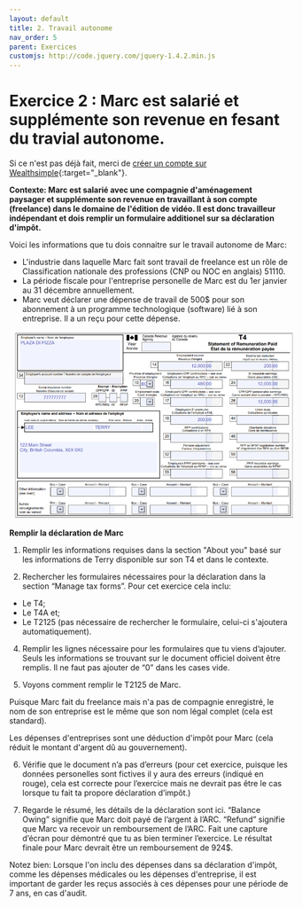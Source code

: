 ```yaml
---
layout: default
title: 2. Travail autonome
nav_order: 5
parent: Exercices
customjs: http://code.jquery.com/jquery-1.4.2.min.js
---
```

# Exercice 2 : Marc est salarié et supplémente son revenue en fesant du travial autonome. 

Si ce n'est pas déjà fait, merci de [créer un compte sur Wealthsimple](https://my.wealthsimple.com/app/public/signup/){:target="_blank"}.

**Contexte: Marc est salarié avec une compagnie d'aménagement paysager et supplémente son revenue en travaillant à son compte (freelance) dans le domaine de l'édition de vidéo. Il est donc travailleur indépendant et dois remplir un formulaire additionel sur sa déclaration d'impôt.**

Voici les informations que tu dois connaitre sur le travail autonome de Marc: 
- L'industrie dans laquelle Marc fait sont travail de freelance est un rôle de Classification nationale des professions (CNP ou NOC en anglais) 51110.
- La période fiscale pour l'entreprise personelle de Marc est du 1er janvier au 31 décembre annuellement.
- Marc veut déclarer une dépense de travail de 500$ pour son abonnement à un programme technologique (software) lié à son entreprise. Il a un reçu pour cette dépense.

<img src="my_folder/T4.pizza.PNG" alt="T4 pour Terry de Plaza Di Pizza" style=";width:520px;margin-left:10px;">

**Remplir la déclaration de Marc**

1.  Remplir les informations requises dans la section "About you" basé sur les informations de Terry disponible sur son T4 et dans le contexte.
   
2.  Rechercher les formulaires nécessaires pour la déclaration dans la section “Manage tax forms”.
Pour cet exercice cela inclu:
-  Le T4;
-  Le T4A et;
-  Le T2125 (pas nécessaire de rechercher le formulaire, celui-ci s'ajoutera automatiquement).

4. Remplir les lignes nécessaire pour les formulaires que tu viens d’ajouter. Seuls les informations se trouvant sur le document officiel doivent être remplis. Il ne faut pas ajouter de “0” dans les cases vide.
   
5. Voyons comment remplir le T2125 de Marc.

Puisque Marc fait du freelance mais n'a pas de compagnie enregistré, le nom de son entreprise est le même que son nom légal complet (cela est standard).

Les dépenses d'entreprises sont une déduction d'impôt pour Marc (cela réduit le montant d'argent dû au gouvernement). 

6. Vérifie que le document n’a pas d’erreurs (pour cet exercice, puisque les données personelles sont fictives il y aura des erreurs (indiqué en rouge), cela est correcte pour l’exercice mais ne devrait pas être le cas lorsque tu fait ta propore déclaration d’impôt.)

7. Regarde le résumé, les détails de la déclaration sont ici.
“Balance Owing” signifie que Marc doit payé de l’argent à l’ARC.
“Refund” signifie que Marc va recevoir un remboursement de l’ARC.
Fait une capture d’écran pour démontré que tu as bien terminer l’exercice. Le résultat finale pour Marc devrait être un remboursement de 924$. 

Notez bien: Lorsque l'on inclu des dépenses dans sa déclaration d'impôt, comme les dépenses médicales ou les dépenses d'entreprise, il est important de garder les reçus associés à ces dépenses pour une période de 7 ans, en cas d'audit. 
